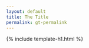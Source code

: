 ```yaml
--- 
layout: default 
title: The Title 
permalink: gt-permalink 
--- 
```

 
{% include template-h1.html %}
